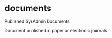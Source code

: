 documents
=========

Published SysAdmin Documents

Document published in paper or electronic journals
